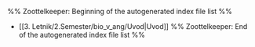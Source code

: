 %% Zoottelkeeper: Beginning of the autogenerated index file list  %%
-  [[3. Letnik/2.Semester/bio_v_ang/Uvod|Uvod]]
%% Zoottelkeeper: End of the autogenerated index file list  %%
